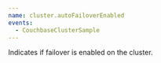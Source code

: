 ```yaml
---
name: cluster.autoFailoverEnabled
events:
  - CouchbaseClusterSample
---
```


Indicates if failover is enabled on the cluster.